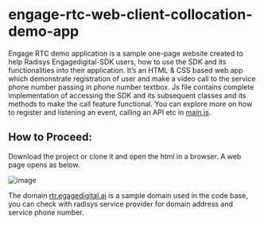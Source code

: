 # engage-rtc-web-client-collocation-demo-app
Engage RTC demo application is a sample one-page website created to help Radisys Engagedigital-SDK users, how to use the SDK and its functionalities into their application. It’s an HTML & CSS based web app which demonstrate registration of user and make a video call to the service phone number passing in phone number textbox.
Js file contains complete implementation of accessing the SDK and its subsequent classes and its methods to make the call feature functional. You can explore more on how to register and listening an event, calling an API etc in [main.js](https://github.com/RSYS-EDP/engage-rtc-demo-web-app/blob/main/main.js).

## How to Proceed: 
Download the project or clone it and open the html in a browser. A web page opens as below.

![image](https://user-images.githubusercontent.com/96531226/169974601-e12ffa32-116f-414b-b8fd-e0704fba9586.png)

The domain [rtr.egagedigital.ai](https://rtc.engagedigital.ai) is a sample domain used in the code base, you can check with radisys service provider for domain address and service phone number.
